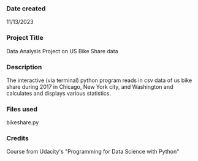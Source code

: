 ### Date created
11/13/2023

### Project Title
Data Analysis Project on US Bike Share data

### Description
The interactive (via terminal) python program reads in csv data of us bike share during 2017 in Chicago, New York city, and Washington and calculates and displays various statistics.

### Files used
bikeshare.py

### Credits
Course from Udacity's "Programming for Data Science with Python"

